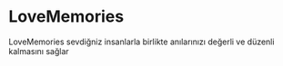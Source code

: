 # LoveMemories
LoveMemories sevdiğniz insanlarla birlikte anılarınızı değerli ve düzenli kalmasını sağlar
